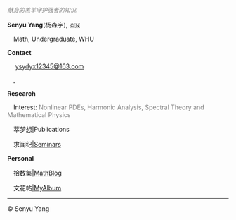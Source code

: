 <style>
.bjimg{
  position: fixed;
  top: 0;
  left: 0;
  width:100%;
height:100%;
min-width: 1000px;
z-index:-10;
zoom: 1;
  background-image: url();
  background-repeat: no-repeat;
  background-size: contain;
  background-position: center 0;
  opacity: 0.3;
  }
</style>
<head>    
  <script src="https://kit.fontawesome.com/c61fec31c6.js" crossorigin="anonymous"></script>
  <script src="https://cdn.mathjax.org/mathjax/latest/MathJax.js?config=TeX-AMS-MML_HTMLorMML" type="text/javascript"></script>
<script type="text/x-mathjax-config">
MathJax.Hub.Config({
        tex2jax: {
        skipTags: ['script', 'noscript', 'style', 'textarea', 'pre'],
        inlineMath: [['$','$']]
        }
});
</script>
</head>
<div class="bjimg"></div>

*<font size="2" color="grey">献身的羔羊守护强者的知识.</font>* <br/>

<b>Senyu Yang</b>(杨森宇), 🇨🇳<br>

 &emsp;Math, Undergraduate, WHU<br>

<b>Contact</b> <br> 

&emsp;<i class="fas fa-envelope"></i> ysydyx12345@163.com<br>
 
&emsp;<a class="icon" target="_blank" rel="noopener" href="https://github.com/SenyuYangPDELearner">
            <i class="fa-brands fa-github"></i>
            </a>
&emsp;<a class="icon" target="_blank" rel="noopener" href="https://www.zhihu.com/people/syy-24-75">
            <i class="fa-brands fa-zhihu"></i>
            </a>
      
<b>Research</b> <br> 

&emsp;Interest: <font color="grey">Nonlinear PDEs, Harmonic Analysis, Spectral Theory and Mathematical Physics</font> <br>

&emsp;萃梦想\|Publications <br>

&emsp;求闻纪\|[Seminars](https://SenyuYangPDELearner.github.io/seminars/)<br/>

<b>Personal</b> <br>

&emsp;拾数集\|[MathBlog](https://SenyuYangPDELearner.github.io/blog)<br>

&emsp;文花帖\|[MyAlbum](https://senyuyangpdelearner.github.io/record)

<hr style="height:1px">

&copy; Senyu Yang
